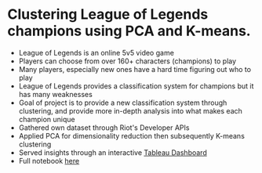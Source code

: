 # Clustering League of Legends champions using PCA and K-means.
- League of Legends is an online 5v5 video game
- Players can choose from over 160+ characters (champions) to play
- Many players, especially new ones have a hard time figuring out who to play
- League of Legends provides a classification system for champions but it has many weaknesses
- Goal of project is to provide a new classification system through clustering, and provide more in-depth analysis into what makes each champion unique
- Gathered own dataset through Riot's Developer APIs
- Applied PCA for dimensionality reduction then subsequently K-means clustering
- Served insights through an interactive [Tableau Dashboard](https://public.tableau.com/app/profile/emmanuel.kim/viz/lolclusteringdashboard/LolChampionClusters)
- Full notebook [here](https://github.com/mannkenn/ClusteringLoLChampions/blob/main/clustering/clusteringchamps.ipynb)


